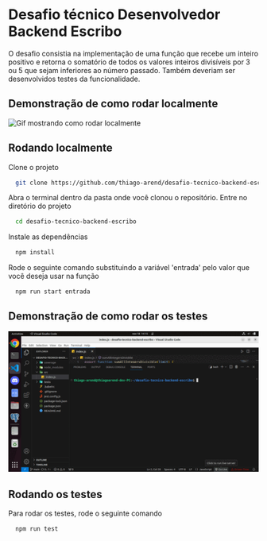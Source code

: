 
# Desafio técnico Desenvolvedor Backend Escribo

O desafio consistia na implementação de uma função que recebe um inteiro positivo e retorna o somatório de todos os valores inteiros divisíveis por 3 ou 5 que sejam inferiores ao número passado.
Também deveriam ser desenvolvidos testes da funcionalidade.


## Demonstração de como rodar localmente

![Gif mostrando como rodar localmente](https://github.com/thiago-arend/desafio-tecnico-backend-escribo/blob/main/images/start_gif.gif?raw=true)


## Rodando localmente

Clone o projeto

```bash
  git clone https://github.com/thiago-arend/desafio-tecnico-backend-escribo.git
```

Abra o terminal dentro da pasta onde você clonou o repositório. Entre no diretório do projeto

```bash
  cd desafio-tecnico-backend-escribo
```

Instale as dependências

```bash
  npm install
```

Rode o seguinte comando substituindo a variável 'entrada' pelo valor que você deseja usar na função

```bash
  npm run start entrada
```


## Demonstração de como rodar os testes

![Gif mostrando como rodar os testes](https://github.com/thiago-arend/desafio-tecnico-backend-escribo/blob/main/images/test_gif.gif?raw=true)
## Rodando os testes

Para rodar os testes, rode o seguinte comando

```bash
  npm run test
```

